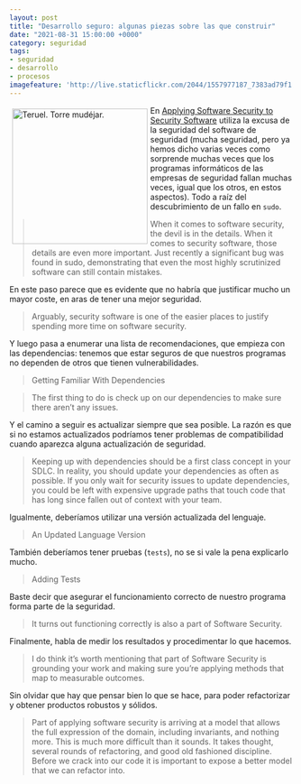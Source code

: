 ```yaml
---
layout: post
title: "Desarrollo seguro: algunas piezas sobre las que construir"
date: "2021-08-31 15:00:00 +0000"
category: seguridad
tags:
- seguridad
- desarrollo
- procesos
imagefeature: 'http://live.staticflickr.com/2044/1557977187_7383ad79f1.jpg'
---
```

<a href="https://www.flickr.com/photos/fernand0/1557977187/" title="Teruel. Torre mudéjar. "><img src="http://live.staticflickr.com/2044/1557977187_7383ad79f1.jpg" alt="Teruel. Torre mudéjar. " width="240" style="float:left; margin:5px"></a>
En [Applying Software Security to Security Software](https://aaronbedra.com/post/securing_security_software/) utiliza la excusa de la seguridad del software de seguridad (mucha seguridad, pero ya hemos dicho varias veces como sorprende muchas veces que los programas informáticos de las empresas de seguridad fallan muchas veces, igual que los otros, en estos aspectos). Todo a raíz del descubrimiento de un fallo en `sudo`.

> When it comes to software security, the devil is in the details. When it comes to security software, those details are even more important. Just recently a significant bug was found in sudo, demonstrating that even the most highly scrutinized software can still contain mistakes. 

En este paso parece que es evidente que no habría que justificar mucho un mayor coste, en aras de tener una mejor seguridad.

> Arguably, security software is one of the easier places to justify spending more time on software security. 

Y luego pasa a enumerar una lista de recomendaciones, que empieza con las dependencias: tenemos que estar seguros de que nuestros programas no dependen de otros que tienen vulnerabilidades.

>  Getting Familiar With Dependencies

> The first thing to do is check up on our dependencies to make sure there aren’t any issues.

Y el camino a seguir es actualizar siempre que sea posible. La razón es que si no estamos actualizados podríamos tener problemas de compatibilidad cuando aparezca alguna actualización de seguridad.

> Keeping up with dependencies should be a first class concept in your SDLC. In reality, you should update your dependencies as often as possible. If you only wait for security issues to update dependencies, you could be left with expensive upgrade paths that touch code that has long since fallen out of context with your team. 

Igualmente, deberíamos utilizar una versión actualizada del lenguaje.

>  An Updated Language Version 

También deberíamos tener pruebas (`tests`), no se si vale la pena explicarlo mucho.

>  Adding Tests 

Baste decir que asegurar el funcionamiento correcto de nuestro programa forma parte de la seguridad.

> It turns out functioning correctly is also a part of Software Security.

Finalmente, habla de medir los resultados y procedimentar lo que hacemos.

> I  do think it’s worth mentioning that part of Software Security is grounding your work and making sure you’re applying methods that map to measurable outcomes.

Sin olvidar que hay que pensar bien lo que se hace, para poder refactorizar y obtener productos robustos y sólidos.

> Part of applying software security is arriving at a model that allows the full expression of the domain, including invariants, and nothing more. This is much more difficult than it sounds. It takes thought, several rounds of refactoring, and good old fashioned discipline. Before we crack into our code it is important to expose a better model that we can refactor into. 

